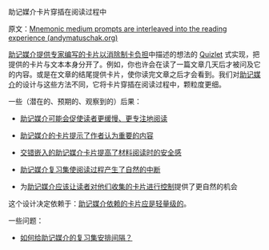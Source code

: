 助记媒介卡片穿插在阅读过程中

原文：[Mnemonic medium prompts are interleaved into the reading experience (andymatuschak.org)](https://notes.andymatuschak.org/zE1sr3TTDoEJut4hgai2w6qFUwBYHSkk7no)

[助记媒介提供专家编写的卡片以消除制卡负担](https://notes.andymatuschak.org/z8ASeF682pSQ3feo8LHpLzk3u3SNpVUgNxMAU)中描述的想法的 [Quizlet](https://notes.andymatuschak.org/z4erShe1C2qB39z4r8yDox1FuM2ZhRJxxTXbN) 式实现，把提供的卡片与文本本身分开了。例如，你也许会在读了一篇文章几天后才被问及它的内容。或是在文章的结尾提供卡片，使你读完文章之后才会看到。我们对[助记媒介](https://notes.andymatuschak.org/z4rRX3qwSSJRsEkdXKwH2shamgHNeRthrMLiF)的设计与这些方法不同，它将卡片穿插在阅读过程中，颗粒度更细。

一些（潜在的、预期的、观察到的）后果：

- [助记媒介可能会促使读者更缓慢、更专注地阅读](https://notes.andymatuschak.org/z7W1Zr7wEGptA3bFYwwaPbCFLBo54xXmQLQdK)

- [助记媒介的卡片提示了作者认为重要的内容](https://notes.andymatuschak.org/zA6tshJmivafEMKvd4BKx7CaxP252KVj65B)

- [交错嵌入的助记媒介卡片提高了材料阅读时的安全感](https://notes.andymatuschak.org/z2TCHSDXHpLAH7137LZ5zZjcRVepwtrMVLpk)

- [助记媒介复习集使阅读过程产生了自然的中断](https://notes.andymatuschak.org/z4sXBJLQQrFYFUKPE9nrW5gDndYWCPP7Kic)

- 为[助记媒介应该让读者对他们收集的卡片进行控制](https://notes.andymatuschak.org/z3XqmAYKcD411jZgBik9oyXgcrarXycADWVeh)提供了更自然的机会

这个设计决定依赖于：[助记媒介依赖的卡片应是轻量级的](https://notes.andymatuschak.org/z7U6zXNGgTz1aEpRDUe6eMxotrhK4tmgprcxh)。

一些问题：

- [如何给助记媒介的复习集安排间隔？](https://notes.andymatuschak.org/z2HvBwx8Uqr7ErLp28oTuiKebTYy3RaRgv4B7)